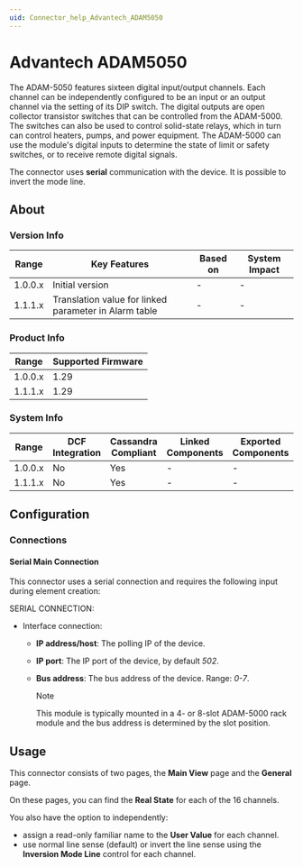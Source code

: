 ```yaml
---
uid: Connector_help_Advantech_ADAM5050
---
```


# Advantech ADAM5050

The ADAM-5050 features sixteen digital input/output channels. Each channel can be independently configured to be an input or an output channel via the setting of its DIP switch. The digital outputs are open collector transistor switches that can be controlled from the ADAM-5000. The switches can also be used to control solid-state relays, which in turn can control heaters, pumps, and power equipment. The ADAM-5000 can use the module's digital inputs to determine the state of limit or safety switches, or to receive remote digital signals.

The connector uses **serial** communication with the device. It is possible to invert the mode line.

## About

### Version Info

| **Range** | **Key Features**                                      | **Based on** | **System Impact** |
|-----------|-------------------------------------------------------|--------------|-------------------|
| 1.0.0.x   | Initial version                                       | \-           | \-                |
| 1.1.1.x   | Translation value for linked parameter in Alarm table | \-           | \-                |

### Product Info

| Range     | Supported Firmware     |
|-----------|------------------------|
| 1.0.0.x   | 1.29                   |
| 1.1.1.x   | 1.29                   |

### System Info

| Range     | DCF Integration     | Cassandra Compliant     | Linked Components     | Exported Components     |
|-----------|---------------------|-------------------------|-----------------------|-------------------------|
| 1.0.0.x   | No                  | Yes                     | \-                    | \-                      |
| 1.1.1.x   | No                  | Yes                     | \-                    | \-                      |

## Configuration

### Connections

#### Serial Main Connection

This connector uses a serial connection and requires the following input during element creation:

SERIAL CONNECTION:

- Interface connection:

  - **IP address/host**: The polling IP of the device.
  - **IP port**: The IP port of the device, by default *502*.
  - **Bus address**: The bus address of the device. Range: *0-7*.

    > [!NOTE]
    > This module is typically mounted in a 4- or 8-slot ADAM-5000 rack module and the bus address is determined by the slot position.

## Usage

This connector consists of two pages, the **Main View** page and the **General** page.

On these pages, you can find the **Real State** for each of the 16 channels.

You also have the option to independently:

- assign a read-only familiar name to the **User Value** for each channel.
- use normal line sense (default) or invert the line sense using the **Inversion Mode Line** control for each channel.
